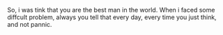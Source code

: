 So, i was tink that you are the best man in the world.
When i faced some diffcult problem, always you tell that
every day, every time you just think, and not pannic.